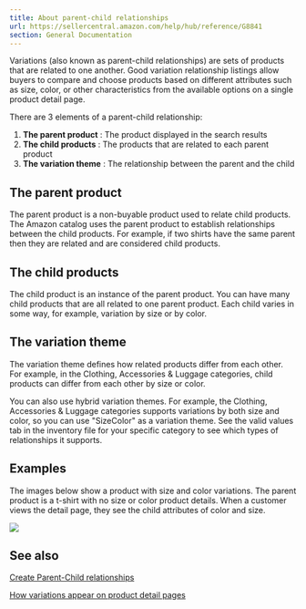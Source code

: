 ```yaml
---
title: About parent-child relationships
url: https://sellercentral.amazon.com/help/hub/reference/G8841
section: General Documentation
---
```


Variations (also known as parent-child relationships) are sets of products
that are related to one another. Good variation relationship listings allow
buyers to compare and choose products based on different attributes such as
size, color, or other characteristics from the available options on a single
product detail page.

There are 3 elements of a parent-child relationship:  

  1. **The parent product** : The product displayed in the search results
  2. **The child products** : The products that are related to each parent product
  3. **The variation theme** : The relationship between the parent and the child

## The parent product

The parent product is a non-buyable product used to relate child products. The
Amazon catalog uses the parent product to establish relationships between the
child products. For example, if two shirts have the same parent then they are
related and are considered child products.

## The child products

The child product is an instance of the parent product. You can have many
child products that are all related to one parent product. Each child varies
in some way, for example, variation by size or by color.

## The variation theme

The variation theme defines how related products differ from each other. For
example, in the Clothing, Accessories & Luggage categories, child products can
differ from each other by size or color.

You can also use hybrid variation themes. For example, the Clothing,
Accessories & Luggage categories supports variations by both size and color,
so you can use "SizeColor" as a variation theme. See the valid values tab in
the inventory file for your specific category to see which types of
relationships it supports.

## Examples

The images below show a product with size and color variations. The parent
product is a t-shirt with no size or color product details. When a customer
views the detail page, they see the child attributes of color and size.

![](https://m.media-amazon.com/images/G/01/rainier/help/product_image.png)  

## See also

[Create Parent-Child relationships](/gp/help/G202135320)

[How variations appear on product detail pages](/gp/help/G202135360)

